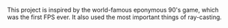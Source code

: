 This project is inspired by the world-famous eponymous 90's game, which was the first FPS ever. It also used the most important things of ray-casting.

